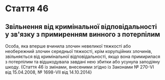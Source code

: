 Cтаття 46
====
Звільнення від кримінальної відповідальності у зв'язку з примиренням винного з потерпілим
----
Особа, яка вперше вчинила злочин невеликої тяжкості або необережний злочин середньої тяжкості, крім корупційних злочинів, звільняється від кримінальної відповідальності, якщо вона примирилася з потерпілим та відшкодувала завдані нею збитки або усунула заподіяну шкоду.
{Стаття 46 із змінами, внесеними згідно із Законами № 270-VI від 15.04.2008, № 1698-VII від 14.10.2014}
